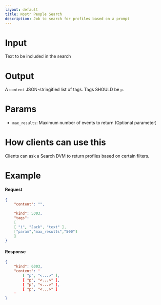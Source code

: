 ```yaml
---
layout: default
title: Nostr People Search
description: Job to search for profiles based on a prompt
---
```


# Input
Text to be included in the search

# Output

A `content` JSON-stringified list of tags. Tags SHOULD be `p`.

# Params

* `max_results`: Maximum number of events to return (Optional parameter)

# How clients can use this

Clients can ask a Search DVM to return profiles based on certain filters. 


# Example

#### Request
```json
{
    "content": "",
         
    "kind": 5303,
    "tags":  
    [
    [ "i", "Jack", "text" ],
    ["param","max_results","500"]
    ]
}
```

#### Response
```json
{
    "kind": 6303,
    "content": '
        [ "p", "<...>" ],
        [ "p", "<...>" ],
        [ "p", "<...>" ],
        [ "p", "<...>" ]
    '
}
```